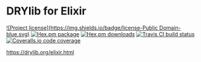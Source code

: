 DRYlib for Elixir
=================

[![Project license](https://img.shields.io/badge/license-Public Domain-blue.svg)](https://unlicense.org)
[![Hex.pm package](https://img.shields.io/hexpm/v/drylib.svg)](https://hex.pm/packages/drylib)
[![Hex.pm downloads](https://img.shields.io/hexpm/dt/drylib.svg)](https://hex.pm/packages/drylib)
[![Travis CI build status](https://img.shields.io/travis/dryproject/drylib.ex/master.svg)](https://travis-ci.org/dryproject/drylib.ex)
[![Coveralls.io code coverage](https://img.shields.io/coveralls/dryproject/drylib.ex/master.svg)](https://coveralls.io/github/dryproject/drylib.ex)

https://drylib.org/elixir.html
